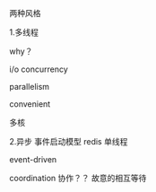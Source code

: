 两种风格



1.多线程


why？

i/o concurrency

parallelism

convenient




多核




2.异步 事件启动模型
redis 单线程


event-driven



coordination 协作？？
故意的相互等待


